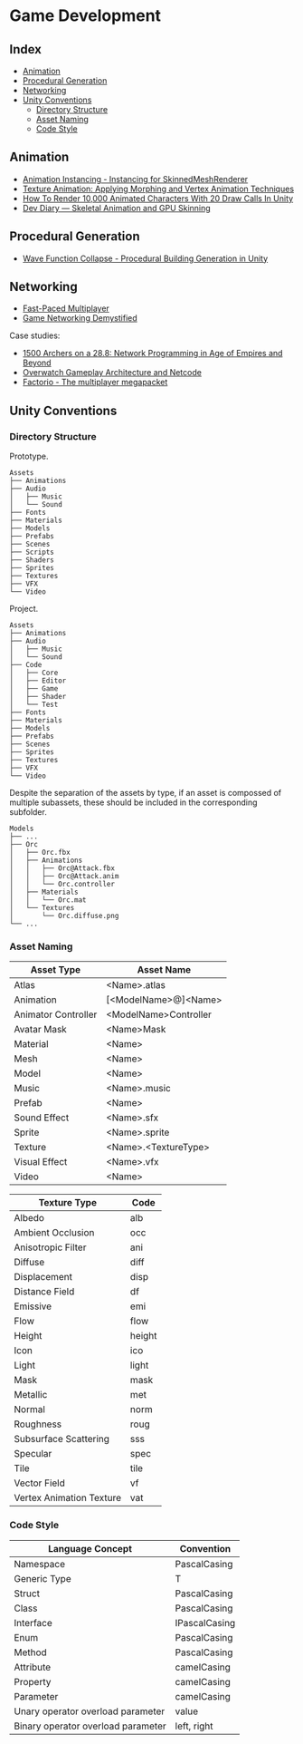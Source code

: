 # Game Development

## Index

* [Animation](#animation)
* [Procedural Generation](#procedural-generation)
* [Networking](#networking)
* [Unity Conventions](#unity-conventions)
  * [Directory Structure](#directory-structure)
  * [Asset Naming](#asset-naming)
  * [Code Style](#code-style)

## Animation

* [Animation Instancing - Instancing for SkinnedMeshRenderer](https://blog.unity.com/technology/animation-instancing-instancing-for-skinnedmeshrenderer)
* [Texture Animation: Applying Morphing and Vertex Animation Techniques](https://medium.com/tech-at-wildlife-studios/texture-animation-techniques-1daecb316657)
* [How To Render 10,000 Animated Characters With 20 Draw Calls In Unity](https://medium.com/chenjd-xyz/how-to-render-10-000-animated-characters-with-20-draw-calls-in-unity-e30a3036349a)
* [Dev Diary — Skeletal Animation and GPU Skinning](https://yadiyasheng.medium.com/skeletal-animation-and-gpu-skinning-c99b30eb2ca2)

## Procedural Generation

* [Wave Function Collapse - Procedural Building Generation in Unity](https://www.uproomgames.com/dev-log/wave-function-collapse)

## Networking

* [Fast-Paced Multiplayer](https://www.gabrielgambetta.com/client-server-game-architecture.html)
* [Game Networking Demystified](https://ruoyusun.com/2019/03/28/game-networking-1.html)

Case studies:
* [1500 Archers on a 28.8: Network Programming in Age of Empires and Beyond](https://www.gamedeveloper.com/programming/1500-archers-on-a-28-8-network-programming-in-age-of-empires-and-beyond)
* [Overwatch Gameplay Architecture and Netcode](https://www.youtube.com/watch?v=W3aieHjyNvw)
* [Factorio - The multiplayer megapacket](https://factorio.com/blog/post/fff-302)

## Unity Conventions

### Directory Structure

Prototype.
```
Assets
├── Animations
├── Audio
│   ├── Music
│   └── Sound
├── Fonts
├── Materials
├── Models
├── Prefabs
├── Scenes
├── Scripts
├── Shaders
├── Sprites
├── Textures
├── VFX
└── Video
```

Project.
```
Assets
├── Animations
├── Audio
│   ├── Music
│   └── Sound
├── Code
│   ├── Core
│   ├── Editor
│   ├── Game
│   ├── Shader
│   └── Test
├── Fonts
├── Materials
├── Models
├── Prefabs
├── Scenes
├── Sprites
├── Textures
├── VFX
└── Video
```

Despite the separation of the assets by type, if an asset is compossed of multiple subassets, these should be included in the corresponding subfolder.
```
Models
├── ...
├── Orc
│   ├── Orc.fbx
│   ├── Animations
│   │   ├── Orc@Attack.fbx
│   │   ├── Orc@Attack.anim
│   │   └── Orc.controller
│   ├── Materials
│   │   └── Orc.mat
│   └── Textures
│       └── Orc.diffuse.png
└── ...
```

### Asset Naming

| Asset Type | Asset Name |
| - | - |
| Atlas | \<Name\>.atlas |
| Animation | [\<ModelName\>@]\<Name\> |
| Animator Controller | \<ModelName\>Controller |
| Avatar Mask | \<Name\>Mask |
| Material | \<Name\> |
| Mesh | \<Name\> |
| Model | \<Name\> |
| Music | \<Name\>.music |
| Prefab | \<Name\> |
| Sound Effect | \<Name\>.sfx |
| Sprite | \<Name\>.sprite |
| Texture | \<Name\>.\<TextureType\> |
| Visual Effect | \<Name\>.vfx |
| Video | \<Name\> |

| Texture Type | Code |
| - | - |
| Albedo | alb |
| Ambient Occlusion | occ |
| Anisotropic Filter | ani |
| Diffuse | diff |
| Displacement | disp |
| Distance Field | df |
| Emissive | emi |
| Flow | flow |
| Height | height |
| Icon | ico |
| Light | light |
| Mask | mask |
| Metallic | met |
| Normal | norm |
| Roughness | roug |
| Subsurface Scattering | sss |
| Specular | spec |
| Tile | tile |
| Vector Field | vf |
| Vertex Animation Texture | vat |

### Code Style

| Language Concept | Convention |
| - | - |
| Namespace | PascalCasing |
| Generic Type | T |
| Struct | PascalCasing |
| Class | PascalCasing |
| Interface | IPascalCasing |
| Enum | PascalCasing |
| Method | PascalCasing |
| Attribute | camelCasing |
| Property | camelCasing |
| Parameter | camelCasing |
| Unary operator overload parameter | value |
| Binary operator overload parameter | left, right |
